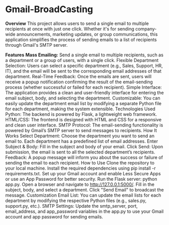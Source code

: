 # Gmail-BroadCasting
**Overview** 
  This project allows users to send a single email to multiple recipients at once with just one click. Whether it's for sending company-wide announcements, marketing updates, or group communications, this application simplifies the process of sending emails to a list of recipients through Gmail's SMTP server.

**Features**
**Mass Emailing:** Send a single email to multiple recipients, such as a department or a group of users, with a single click.
Flexible Department Selection: Users can select a specific department (e.g., Sales, Support, HR, IT), and the email will be sent to the corresponding email addresses of that department.
Real-Time Feedback: Once the emails are sent, users will receive a popup notification confirming the result of the email-sending process (whether successful or failed for each recipient).
Simple Interface: The application provides a clean and user-friendly interface for entering the email subject, body, and selecting the department.
Customizable: You can easily update the department email list by modifying a separate Python file for each department, making the system extensible.
Technologies Used
Python: The backend is powered by Flask, a lightweight web framework.
HTML/CSS: The frontend is designed with HTML and CSS for a responsive and clean user interface.
SMTP Protocol: The email-sending functionality is powered by Gmail’s SMTP server to send messages to recipients.
How It Works
Select Department: Choose the department you want to send an email to. Each department has a predefined list of email addresses.
Enter Subject & Body: Fill in the subject and body of your email.
Click Send: Upon submission, the email is sent to all the selected department’s recipients.
Feedback: A popup message will inform you about the success or failure of sending the email to each recipient.
How to Use
Clone the repository to your local machine.
Install the required dependencies using pip install -r requirements.txt.
Set up your Gmail account and enable Less Secure Apps or use an App Password for better security.
Run the Flask server: python app.py.
Open a browser and navigate to http://127.0.0.1:5000/.
Fill in the subject, body, and select a department.
Click "Send Email" to broadcast the message.
Customization
Email List: You can update the email lists for each department by modifying the respective Python files (e.g., sales.py, support.py, etc.).
SMTP Settings: Update the smtp_server, port, email_address, and app_password variables in the app.py to use your Gmail account and app password for sending emails.
